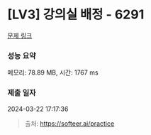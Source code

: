 # [LV3] 강의실 배정 - 6291

[문제 링크](https://softeer.ai/practice/6291) 

### 성능 요약

메모리: 78.89 MB, 시간: 1767 ms

### 제출 일자

2024-03-22 17:17:36



> 출처: https://softeer.ai/practice

